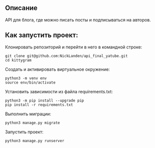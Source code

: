 ## Описание
API для блога, где можно писать посты и подписываться на авторов.

## Как запустить проект:
Клонировать репозиторий и перейти в него в командной строке:
```
git clone git@github.com:NickLanden/api_final_yatube.git
cd kittygram
```
Cоздать и активировать виртуальное окружение:
```
python3 -m venv env
source env/bin/activate
```
Установить зависимости из файла requirements.txt:
```
python3 -m pip install --upgrade pip
pip install -r requirements.txt
```
Выполнить миграции:
```
python3 manage.py migrate
```
Запустить проект:
```
python3 manage.py runserver
```
